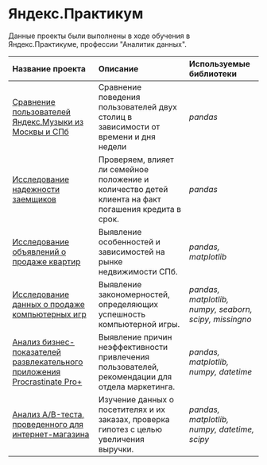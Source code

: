 # Яндекс.Практикум


Данные проекты были выполнены в ходе обучения в Яндекс.Практикуме, профессии "Аналитик данных".

| Название проекта | Описание | Используемые библиотеки | 
| :---------------------- | :---------------------- | :---------------------- |
| [Сравнение пользователей Яндекс.Музыки из Москвы и СПб](https://github.com/MukhinaM/Yandex-Practicum/tree/main/Yandex%20Music) | Сравнение поведения пользователей двух столиц в зависимости от времени и дня недели | *pandas* |
| [Исследование надежности заемщиков](https://github.com/MukhinaM/Yandex-Practicum/tree/main/Credits) | Проверяем, влияет ли семейное положение и количество детей клиента на факт погашения кредита в срок. | *pandas* |
| [Исследование объявлений о продаже квартир](https://github.com/MukhinaM/Yandex-Practicum/tree/main/Real%20Estate) | Выявление особенностей и зависимостей на рынке недвижимости СПб. | *pandas, matplotlib* |
| [Исследование данных о продаже компьютерных игр](https://github.com/MukhinaM/Yandex-Practicum/tree/main/Games) | Выявление закономерностей, определяющих успешность компьютерной игры. | *pandas, matplotlib, numpy, seaborn, scipy, missingno* |
| [Анализ бизнес-показателей развлекательного приложения Procrastinate Pro+](https://github.com/MukhinaM/Yandex-Practicum/tree/main/Entertainment%20App) | Выявление причин неэффективности привлечения пользователей, рекомендации для отдела маркетинга. | *pandas, matplotlib, numpy, datetime* |
| [Анализ A/B-теста, проведенного для интернет-магазина](https://github.com/MukhinaM/Yandex-Practicum/tree/main/E-Commerce) | Изучение данных о посетителях и их заказах, проверка гипотез с целью увеличения выручки. | *pandas, matplotlib, numpy, datetime, scipy* |
